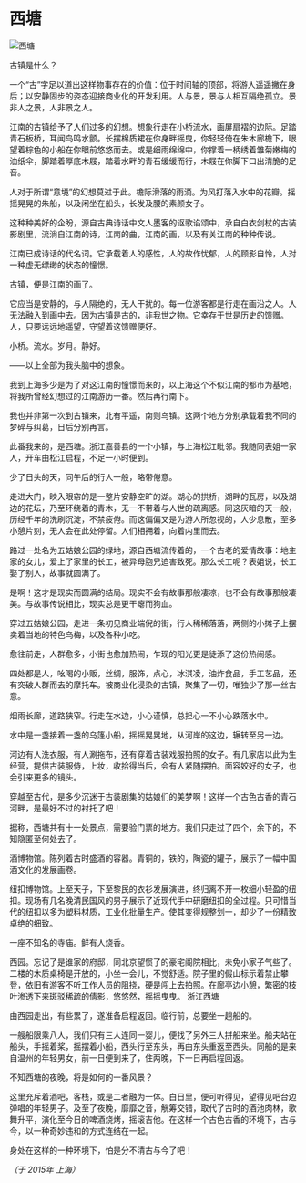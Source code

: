 # 西塘

![西塘](/img/leaf/xitang.jpg)

古镇是什么？

一个“古”字足以道出这样物事存在的价值：位于时间轴的顶部，将游人遥遥撇在身后；以安静固步的姿态迎接商业化的开发利用。人与景，景与人相互隔绝孤立。景非人之景，人非景之人。

江南的古镇给予了人们过多的幻想。想象行走在小桥流水，画屏扇褶的边际。足踏青石板桥，耳闻鸟鸣水颤。长摆棉质裙在你身畔摇曳，你轻轻倚在朱木廊檐下，眼望着棕色的小船在你眼前悠悠而去。或是细雨绵绵中，你撑着一柄绣着雏菊嫩梅的油纸伞，脚踏着厚底木屐，踏着水畔的青石缓缓而行，木屐在你脚下口出清脆的足音。

人对于所谓“意境”的幻想莫过于此。檐际滑落的雨滴。为风打落入水中的花瓣。摇摇晃晃的朱船，以及闲坐在船头，长发及腰的素颜女子。

这种种美好的企盼，源自古典诗话中文人墨客的讴歌谄颂中，承自白衣剑杖的古装影剧里，流淌自江南的诗，江南的曲，江南的画，以及有关江南的种种传说。

江南已成诗话的代名词。它承载着人的感性，人的故作忧郁，人的顾影自怜，人对一种虚无缥缈的状态的憧憬。

古镇，便是江南的画了。

它应当是安静的，与人隔绝的，无人干扰的。每一位游客都是行走在画沿之人。人无法融入到画中去。因为古镇是古的，非我世之物。它幸存于世是历史的馈赠。人，只要远远地遥望，守望着这馈赠便好。

小桥。流水。岁月。静好。

——以上全部为我头脑中的想象。

我到上海多少是为了对这江南的憧憬而来的，以上海这个不似江南的都市为基地，将我所曾经幻想过的江南游历一番。然后再行南下。

我也并非第一次到古镇来，北有平遥，南则乌镇。这两个地方分别承载着我不同的梦碎与纠葛，日后分别再言。

此番我来的，是西塘。浙江嘉善县的一个小镇，与上海松江毗邻。我随同表姐一家人，开车由松江启程，不足一小时便到。

少了日头的天，同午后的行人一般，略带倦意。

走进大门，映入眼帘的是一整片安静空旷的湖。湖心的拱桥，湖畔的瓦房，以及湖边的花坛，乃至环绕着的青木，无一不带着与人世的疏离感。同这灰暗的天一般，历经千年的洗刷沉淀，不禁疲倦。而这偏偏又是为游人所忽视的，人少息散，至多小憩片刻，无人会在此处停留。人们相拥着，向着内里而去。

路过一处名为五姑娘公园的绿地，源自西塘流传着的，一个古老的爱情故事：地主家的女儿，爱上了家里的长工，被异母胞兄迫害致死。那么长工呢？表姐说，长工娶了别人，故事就圆满了。

是啊！这才是现实而圆满的结局。现实不会有故事那般凄凉，也不会有故事那般凄美。与故事传说相比，现实总是更干瘪而狗血。

穿过五姑娘公园，走进一条初见商业端倪的街，行人稀稀落落，两侧的小摊子上摆卖着当地的特色乌梅，以及各种小吃。

愈往前走，人群愈多，小街也愈加热闹，乍现的阳光更是徒添了这份热闹感。

四处都是人，吆喝的小贩，丝绸，服饰，点心，冰淇凌，油炸食品，手工艺品，还有突破人群而去的摩托车。被商业化浸染的古镇，聚集了一切，唯独少了那一丝古意。

烟雨长廊，道路狭窄。行走在水边，小心谨慎，总担心一不小心跌落水中。

水中是一盏接着一盏的乌篷小船，摇摇晃晃地，从河岸的这边，辗转至另一边。

河边有人洗衣服，有人涮拖布，还有穿着古装戏服拍照的女子。有几家店以此为生经营，提供古装服侍，上妆，收拾得当后，会有人紧随摆拍。面容姣好的女子，也会引来更多的镜头。

穿越至古代，是多少沉迷于古装剧集的姑娘们的美梦啊！这样一个古色古香的青石河畔，是最好不过的衬托了吧！

据称，西塘共有十一处景点，需要验门票的地方。我们只走过了四个，余下的，不知隐匿至何处去了。

酒博物馆。陈列着古时盛酒的容器。青铜的，铁的，陶瓷的罐子，展示了一幅中国酒文化的发展画卷。

纽扣博物馆。上至天子，下至黎民的衣衫发展演进，终归离不开一枚细小轻盈的纽扣。现场有几名晚清民国风的男子展示了近现代手中研磨纽扣的全过程。只可惜当代的纽扣以多为塑料材质，工业化批量生产。使其变得规整划一，却少了一份精致卓绝的细致。

一座不知名的寺庙。鲜有人烧香。

西园。忘记了是谁家的府邸，同北京望惯了的豪宅阁院相比，未免小家子气些了。二楼的木质桌椅是开放的，小坐一会儿，不觉舒适。院子里的假山标示着禁止攀登，依旧有游客不听工作人员的阻挠，硬是闯上去拍照。在廊亭边小憩，繁密的枝叶渗透下来斑驳稀疏的倩影，悠悠然，摇摇曳曳。 浙江西塘

由西园走出，有些累了，遂准备启程返回。临行前，总要坐一趟船的。

一艘船限乘八人，我们只有三人连同一婴儿，便找了另外三人拼船来坐。船夫站在船头，手摇着桨，摇摆着小船，西头行至东头，再由东头重返至西头。同船的是来自温州的年轻男女，前一日便到来了，住两晚，下一日再启程回返。

不知西塘的夜晚，将是如何的一番风景？

这里充斥着酒吧，客栈，或是二者融为一体。白日里，便可听得见，望得见吧台边弹唱的年轻男子。及至了夜晚，靡靡之音，觥筹交错，取代了古时的酒池肉林，歌舞升平，演化至今日的啤酒烧烤，摇滚吉他。在这样一个古色古香的环境下，古与今，以一种奇妙违和的方式连结在一起。

身处在这样的一种环境下，怕是分不清古与今了吧！

*（于 2015年 上海）*
